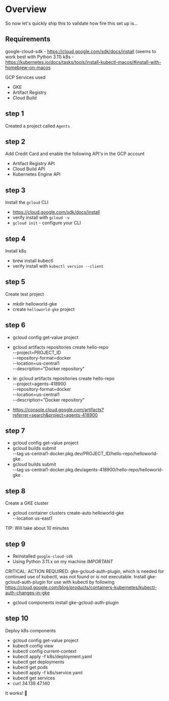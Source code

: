 # Overview

So now let's quickly ship this to validate how fire this set up is...

## Requirements

google-cloud-sdk - https://cloud.google.com/sdk/docs/install (seems to work best with Python 3.11)
k8s - https://kubernetes.io/docs/tasks/tools/install-kubectl-macos/#install-with-homebrew-on-macos

GCP Services used

- GKE
- Artifact Registry
- Cloud Build

## step 1

Created a project called `Agents`

## step 2

Add Credit Card and enable the following API's in the GCP account

- Artifact Registry API
- Cloud Build API
- Kubernetes Engine API

## step 3

Install the `gcloud` CLI

- https://cloud.google.com/sdk/docs/install
- verify install with `gcloud -v`
- `gcloud init` - configure your CLI

## step 4

Install k8s

- brew install kubectl
- verify install with `kubectl version --client`

## step 5 

Create test project

- mkdir helloworld-gke
- create `helloworld-gke` project

## step 6

- gcloud config get-value project
- gcloud artifacts repositories create hello-repo \
    --project=PROJECT_ID \
    --repository-format=docker \
    --location=us-central1 \
    --description="Docker repository"
- ie: gcloud artifacts repositories create hello-repo \
    --project=agents-418900 \
    --repository-format=docker \
    --location=us-central1 \
    --description="Docker repository"

- https://console.cloud.google.com/artifacts?referrer=search&project=agents-418900

## step 7

- gcloud config get-value project
- gcloud builds submit \
  --tag us-central1-docker.pkg.dev/PROJECT_ID/hello-repo/helloworld-gke .
- gcloud builds submit \
  --tag us-central1-docker.pkg.dev/agents-418900/hello-repo/helloworld-gke .

## step 8

Create a GKE cluster

- gcloud container clusters create-auto helloworld-gke \
--location us-east1

TIP: Will take about 10 minutes

## step 9

- Reinstalled `google-cloud-sdk`
- Using Python 3.11.x on my machine *IMPORTANT*

CRITICAL: ACTION REQUIRED: gke-gcloud-auth-plugin, which is needed for continued use of kubectl, was not found or is not executable. Install gke-gcloud-auth-plugin for use with kubectl by following https://cloud.google.com/blog/products/containers-kubernetes/kubectl-auth-changes-in-gke

- gcloud components install gke-gcloud-auth-plugin

## step 10

Deploy k8s components

- gcloud config get-value project
- kubectl config view
- kubectl config current-context
- kubectl apply -f k8s/deployment.yaml
- kubectl get deployments
- kubectl get pods
- kubectl apply -f k8s/service.yaml
- kubectl get services
- curl 34.139.47.140

It works! 🎉
